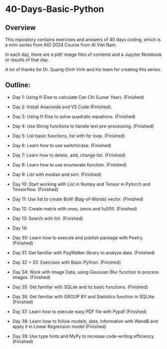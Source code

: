 # 40-Days-Basic-Python

## Overview

This repository contains exercises and answers of 40 days coding, which is a mini-series from AIO 2024 Course from AI Viet Nam.

In each day, there are a pdf/ image files of contents and a Jupyter Notebook or results of that day. 

A lot of thanks for Dr. Quang-Dinh Vinh and his team for creating this series.

## Outline: 

- Day 1: Using If-Else to calculate Can Chi (Lunar Year). (Finished)
- Day 2: Install Anaconda and VS Code (Finished). 
- Day 3: Using If-Else to solve quadratic equations. (Finished)
- Day 4: Use String functions to handle text pre-processing. (Finished) 
- Day 5: List basic functions, list with for loop. (Finished)
- Day 6: Learn how to use switch/case. (Finished)
- Day 7: Learn how to delete, add, change list. (Finished)
- Day 8: Learn how to use enumerate function. (Finished)
- Day 9: List with median and sort. (Finished)
- Day 10: Start working with List in Numpy and Tensor in Pytorch and Tensorflow. (Finished)
- Day 11: Use list to create BoW (Bag-of-Words) vector. (Finished)
- Day 12: Create matrix with ones, zeros and full/fill. (Finished)
- Day 13: Search with list. (Finished)
- Day 14:

- Day 30: Learn how to execute and publish package with Poetry. (Finished)
- Day 31: Get familiar with PygWalker library to analyze data. (Finished)
- Day 32 + 33: Exercises with Basic Python. (Finished)
- Day 34: Work with Image Data, using Gaussian Blur function to process images. (Finished)
- Day 35: Get familiar with SQLite and its basic functions. (Finished)
- Day 36: Get familiar with GROUP BY and Statistics function in SQLlite. (Finished)
- Day 37: Learn how to execute easy PDF file with Pypdf (Finished)
- Day 38: Learn how to follow models, data, information with WandB and apply it in Linear Regression model (Finished)
- Day 39: Use type hints and MyPy to increase code-writing efficiency. (Finished)